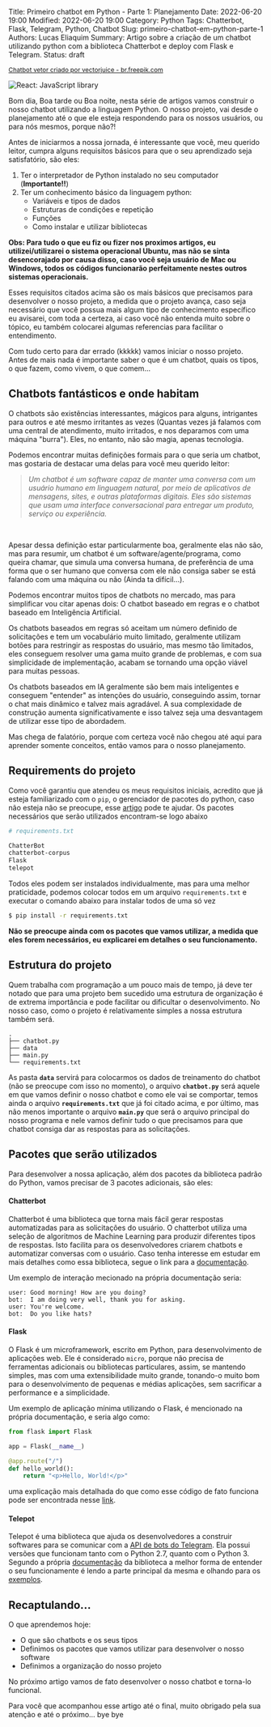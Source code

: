 Title: Primeiro chatbot em Python - Parte 1: Planejamento
Date: 2022-06-20 19:00
Modified: 2022-06-20 19:00
Category: Python
Tags: Chatterbot, Flask, Telegram, Python, Chatbot
Slug: primeiro-chatbot-em-python-parte-1
Authors: Lucas Eliaquim
Summary: Artigo sobre a criação de um chatbot utilizando python com a biblioteca Chatterbot e deploy com Flask e Telegram.
Status: draft


<a href="https://br.freepik.com/fotos-vetores-gratis/chatbot" style="font-size: .875em">Chatbot vetor criado por vectorjuice - br.freepik.com</a>

![React: JavaScript library](/images/chatbot-banner.jpg)


Bom dia, Boa tarde ou Boa noite, nesta série de artigos vamos construir o nosso chatbot utilizando a linguagem Python. O nosso projeto, vai desde o planejamento até o que ele esteja respondendo para os nossos usuários, ou para nós mesmos, porque não?!

Antes de iniciarmos a nossa jornada, é interessante que você, meu querido leitor, cumpra alguns requisitos básicos para que o seu aprendizado seja satisfatório, são eles:

1. Ter o interpretador de Python instalado no seu computador (**Importante!!**)
2. Ter um conhecimento básico da linguagem python:
    - Variáveis e tipos de dados
    - Estruturas de condições e repetição
    - Funções
    - Como instalar e utilizar bibliotecas

**Obs: Para tudo o que eu fiz ou fizer nos proximos artigos, eu utilizei/utilizarei o sistema operacional Ubuntu, mas não se sinta desencorajado por causa disso, caso você seja usuário de Mac ou Windows, todos os códigos funcionarão perfeitamente nestes outros sistemas operacionais.**

Esses requisitos citados acima são os mais básicos que precisamos para desenvolver o nosso projeto, a medida que o projeto avança, caso seja necessário que você possua mais algum tipo de conhecimento específico eu avisarei, com toda a certeza, ai caso você não entenda muito sobre o tópico, eu também colocarei algumas referencias para facilitar o entendimento.

Com tudo certo para dar errado (kkkkk) vamos iniciar o nosso projeto. Antes de mais nada é importante saber o que é um chatbot, quais os tipos, o que fazem, como vivem, o que comem...


## Chatbots fantásticos e onde habitam


O chatbots são existências interessantes, mágicos para alguns, intrigantes para outros e até mesmo irritantes as vezes (Quantas vezes já falamos com uma central de atendimento, muito irritados, e nos deparamos com uma máquina "burra"). Eles, no entanto, não são magia, apenas tecnologia.

Podemos encontrar muitas definições formais para o que seria um chatbot, mas gostaria de destacar uma delas para você meu querido leitor:


>_Um chatbot é um software capaz de manter uma conversa com um usuário humano em linguagem natural, por meio de aplicativos de mensagens, sites, e outras plataformas digitais. Eles são sistemas que usam uma interface conversacional para entregar um produto, serviço ou experiência._

<br>


Apesar dessa definição estar particularmente boa, geralmente elas não são, mas para resumir, um chatbot é um software/agente/programa, como queira chamar, que simula uma conversa humana, de preferência de uma forma que o ser humano que conversa com ele não consiga saber se está falando com uma máquina ou não (Ainda ta difícil...).

Podemos encontrar muitos tipos de chatbots no mercado, mas para simplificar vou citar apenas dois: O chatbot baseado em regras e o chatbot baseado em Inteligência Artificial.

Os chatbots baseados em regras só aceitam um número definido de solicitações e tem um vocabulário muito limitado, geralmente utilizam botões para restringir as respostas do usuário, mas mesmo tão limitados, eles conseguem resolver uma gama muito grande de problemas, e com sua simplicidade de implementação, acabam se tornando uma opção viável para muitas pessoas.

Os chatbots baseados em IA geralmente são bem mais inteligentes e conseguem "entender" as intenções do usuário, conseguindo assim, tornar o chat mais dinâmico e talvez mais agradável. A sua complexidade de construção aumenta significativamente e isso talvez seja uma desvantagem de utilizar esse tipo de abordadem.

Mas chega de falatório, porque com certeza você não chegou até aqui para aprender somente conceitos, então vamos para o nosso planejamento.


## Requirements do projeto


Como você garantiu que atendeu os meus requisitos iniciais, acredito que já esteja familiarizado com o `pip`, o gerenciador de pacotes do python, caso não esteja não se preocupe, esse [artigo](https://realpython.com/what-is-pip/) pode te ajudar. Os pacotes necessários que serão utilizados encontram-se logo abaixo

```bash
# requirements.txt

ChatterBot
chatterbot-corpus
Flask
telepot
```

Todos eles podem ser instalados individualmente, mas para uma melhor praticidade, podemos colocar todos em um arquivo `requirements.txt` e executar o comando abaixo para instalar todos de uma só vez

```bash
$ pip install -r requirements.txt
```

**Não se preocupe ainda com os pacotes que vamos utilizar, a medida que eles forem necessários, eu explicarei em detalhes o seu funcionamento.**


## Estrutura do projeto


Quem trabalha com programação a um pouco mais de tempo, já deve ter notado que para uma projeto bem sucedido uma estrutura de organização é de extrema importância e pode facilitar ou dificultar o desenvolvimento. No nosso caso, como o projeto é relativamente simples a nossa estrutura também será.

```
.
├── chatbot.py
├── data
├── main.py
└── requirements.txt
```

As pasta **`data`** servirá para colocarmos os dados de treinamento do chatbot (não se preocupe com isso no momento), o arquivo **`chatbot.py`** será aquele em que vamos definir o nosso chatbot e como ele vai se comportar, temos ainda o arquivo **`requirements.txt`** que já foi citado acima, e por último, mas não menos importante o arquivo **`main.py`** que será o arquivo principal do nosso programa e nele vamos definir tudo o que precisamos para que chatbot consiga dar as respostas para as solicitações.


## Pacotes que serão utilizados


Para desenvolver a nossa aplicação, além dos pacotes da biblioteca padrão do Python, vamos precisar de 3 pacotes adicionais, são eles:

#### Chatterbot

Chatterbot é uma biblioteca que torna mais fácil gerar respostas automatizadas para as solicitações do usuário. O chatterbot utiliza uma seleção de algoritmos de Machine Learning para produzir diferentes tipos de respostas. Isto facilita para os desenvolvedores criarem chatbots e automatizar conversas com o usuário. Caso tenha interesse em estudar em mais detalhes como essa biblioteca, segue o link para a [documentação](https://chatterbot.readthedocs.io/en/stable/).

Um exemplo de interação mecionado na própria documentação seria:

```text
user: Good morning! How are you doing?
bot:  I am doing very well, thank you for asking.
user: You're welcome.
bot:  Do you like hats?
```

#### Flask

O Flask é um microframework, escrito em Python, para desenvolvimento de aplicações web. Ele é considerado `micro`, porque não precisa de ferramentas adicionais ou bibliotecas particulares, assim, se mantendo simples, mas com uma extensibilidade muito grande, tonando-o muito bom para o desenvolvimento de pequenas e médias aplicações, sem sacrificar a performance e a simplicidade.

Um exemplo de aplicação mínima utilizando o Flask, é mencionado na própria documentação, e seria algo como:

```python
from flask import Flask

app = Flask(__name__)

@app.route("/")
def hello_world():
    return "<p>Hello, World!</p>"
```

uma explicação mais detalhada do que como esse código de fato funciona pode ser encontrada nesse [link](https://flask.palletsprojects.com/en/2.1.x/quickstart/).

#### Telepot

Telepot é uma biblioteca que ajuda os desenvolvedores a construir softwares para se comunicar com a [API de bots do Telegram](https://core.telegram.org/bots). Ela possui versões que funcionam tanto com o Python 2.7, quanto com o Python 3. Segundo a própria [documentação](https://telepot.readthedocs.io/en/latest/) da biblioteca a melhor forma de entender o seu funcionamente é lendo a parte principal da mesma e olhando para os [exemplos](https://github.com/nickoala/telepot/tree/master/examples).


## Recaptulando...


O que aprendemos hoje:

- O que são chatbots e os seus tipos
- Definimos os pacotes que vamos utilizar para desenvolver o nosso software
- Definimos a organização do nosso projeto

No próximo artigo vamos de fato desenvolver o nosso chatbot e torna-lo funcional.

Para você que acompanhou esse artigo até o final, muito obrigado pela sua atenção e até o próximo... bye bye
